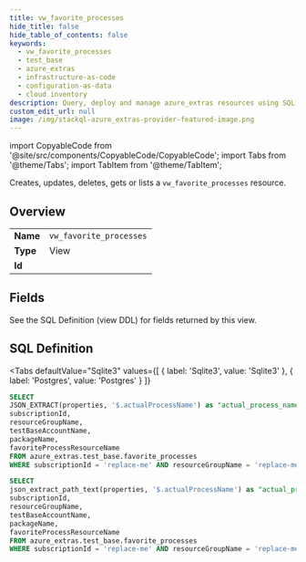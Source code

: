 ```yaml
--- 
title: vw_favorite_processes
hide_title: false
hide_table_of_contents: false
keywords:
  - vw_favorite_processes
  - test_base
  - azure_extras
  - infrastructure-as-code
  - configuration-as-data
  - cloud inventory
description: Query, deploy and manage azure_extras resources using SQL
custom_edit_url: null
image: /img/stackql-azure_extras-provider-featured-image.png
---
```


import CopyableCode from '@site/src/components/CopyableCode/CopyableCode';
import Tabs from '@theme/Tabs';
import TabItem from '@theme/TabItem';

Creates, updates, deletes, gets or lists a <code>vw_favorite_processes</code> resource.

## Overview
<table><tbody>
<tr><td><b>Name</b></td><td><code>vw_favorite_processes</code></td></tr>
<tr><td><b>Type</b></td><td>View</td></tr>
<tr><td><b>Id</b></td><td><CopyableCode code="azure_extras.test_base.vw_favorite_processes" /></td></tr>
</tbody></table>

## Fields

See the SQL Definition (view DDL) for fields returned by this view.

## SQL Definition

<Tabs
defaultValue="Sqlite3"
values={[
{ label: 'Sqlite3', value: 'Sqlite3' },
{ label: 'Postgres', value: 'Postgres' }
]}
>
<TabItem value="Sqlite3">

```sql
SELECT
JSON_EXTRACT(properties, '$.actualProcessName') as "actual_process_name",
subscriptionId,
resourceGroupName,
testBaseAccountName,
packageName,
favoriteProcessResourceName
FROM azure_extras.test_base.favorite_processes
WHERE subscriptionId = 'replace-me' AND resourceGroupName = 'replace-me' AND testBaseAccountName = 'replace-me' AND packageName = 'replace-me';
```

</TabItem>
<TabItem value="Postgres">

```sql
SELECT
json_extract_path_text(properties, '$.actualProcessName') as "actual_process_name",
subscriptionId,
resourceGroupName,
testBaseAccountName,
packageName,
favoriteProcessResourceName
FROM azure_extras.test_base.favorite_processes
WHERE subscriptionId = 'replace-me' AND resourceGroupName = 'replace-me' AND testBaseAccountName = 'replace-me' AND packageName = 'replace-me';
```

</TabItem>
</Tabs>
